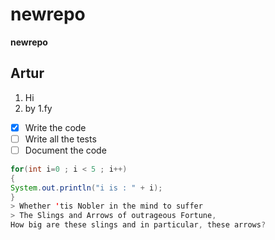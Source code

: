 # newrepo
**newrepo**
## Artur
1. Hi
2. by
 1.fy
- [X] Write the code
- [ ] Write all the tests
- [ ] Document the code
```java
for(int i=0 ; i < 5 ; i++)
{
System.out.println("i is : " + i);
}
> Whether 'tis Nobler in the mind to suffer
> The Slings and Arrows of outrageous Fortune,
How big are these slings and in particular, these arrows?
